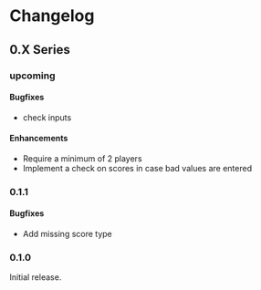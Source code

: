 # Changelog

## 0.X Series

### upcoming

#### Bugfixes

* check inputs

#### Enhancements

* Require a minimum of 2 players
* Implement a check on scores in case bad values are entered

### 0.1.1

#### Bugfixes

* Add missing score type

### 0.1.0

Initial release.

